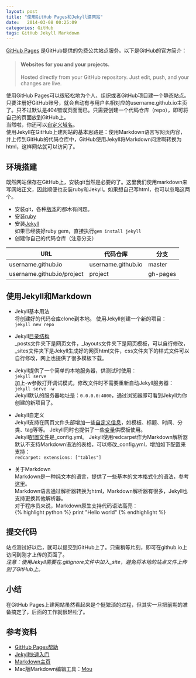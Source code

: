 ```yaml
---
layout: post
title: "使用GitHub Pages和Jekyll建网站"
date:   2014-03-08 00:25:09
categories: GitHub
tags: GitHub Jekyll Markdown
---
```


[GitHub Pages](http://pages.github.com)
是GitHub提供的免费公共站点服务。以下是GitHub的官方简介：

> #### Websites for you and your projects.  
> Hosted directly from your GitHub repository. Just edit, push, and your changes are live.  

使用GitHub Pages可以很轻松地为个人、组织或者GitHub项目建一个静态站点。  
只要注册好GitHub账号，就会自动有与用户名相对应的username.github.io主页了。只不过默认是404错误页面而已。只需要创建一个代码仓库（repo），即可将自己的页面放到GitHub上。  
当然啦，你还可以[自定义域名](https://help.github.com/articles/setting-up-a-custom-domain-with-pages)。  
使用Jekyll在GitHub上建网站的基本思路是：使用Markdown语言写网页内容，并上传到GitHub的代码仓库中，GitHub使用Jekyll将Markdown问津啊转换为html，这样网站就可以访问了。

## 环境搭建

既然网站保存在GitHub上，安装git当然是必要的了。这里我们使用markdown来写网站正文，因此顺便也安装ruby和Jekyll。如果想自己写html，也可以忽略这两个。  

- 安装git，各种[版本](https://help.github.com/articles/set-up-git)的都木有问题。   
- 安装[ruby](https://www.ruby-lang.org)  
- 安装[Jekyll](http://jekyllrb.com/docs/installation/)  
如果已经装好ruby gem，直接执行`gem install jekyll`  
- 创建你自己的代码仓库（注意分支）

| URL | 代码仓库 | 分支 |
| --- | --- | --- |
| username.github.io | username.github.io | master |
| username.github.io/project | project | gh-pages |

## 使用Jekyll和Markdown

- Jekyll基本用法  
将创建好的代码仓库clone到本地。
使用Jekyll创建一个新的项目：   
`jekyll new repo`   

- Jekyll[目录结构](http://jekyllrb.com/docs/structure/)  
\_posts文件夹下是网页文件，\_layouts文件夹下是网页模板，可以自行修改，\_sites文件夹下是Jekyll生成好的网页html文件，css文件夹下的样式文件可以自行修改，网上也提供了很多模板下载。   

- Jekyll提供了一个简单的本地服务器，供测试时使用：  
`jekyll serve`  
加上-w参数打开调试模式，修改文件时不需要重新自动Jekyll服务器：  
`jekyll serve -w`  
Jekyll默认的服务器地址是：`0.0.0.0:4000`，通过浏览器即可看到Jekyll为你创建的新项目了。  

- Jekyll自定义  
Jekyll支持在网页文件头部增加一些[自定义信息](http://jekyllrb.com/docs/frontmatter/)，如模板、标题、时间、分类、tag等等。
Jekyll同时也提供了一些[变量](http://jekyllrb.com/docs/variables/)供模板使用。  
Jekyll[配置文件](http://jekyllrb.com/docs/configuration/)是\_config.yml。
Jekyll使用redcarpet作为Markdown解析器默认不支持Markdown语法的表格，可以修改\_config.yml，增加如下配置来支持：  
` redcarpet:
    extensions: ["tables"]  
`

- 关于Markdown  
Markdown是一种纯文本的语言，提供了一些基本的文本格式化的语法，参考[这里](http://www.markdown.cn)。  
Markdown语言通过解析器转换为html，Markdown解析器有很多，Jekyll也支持更换其他解析器。  
对于程序员来说，Markdown原生支持代码语法高亮：  
{% highlight python %}
print "Hello world"
{% endhighlight %}

## 提交代码

站点测试好以后，就可以提交到GitHub上了。只需稍等片刻，即可在github.io上访问到刚才上传的页面了。  
*注意：使用Jekyll需要在.gitignore文件中加入_site，避免将本地的站点文件上传到了GitHub上。*  

## 小结

在GitHub Pages上建网站虽然看起来是个挺繁琐的过程，但其实一旦把前期的准备搞定了，后面的工作就很轻松了。

## 参考资料

- [GitHub Pages帮助](https://help.github.com/categories/20/articles)
- [Jekyll快速入门](http://jekyllrb.com/docs/quickstart/)
- [Markdown主页](http://daringfireball.net/projects/markdown/)
- Mac版Markdown编辑工具：[Mou](http://mouapp.com)

